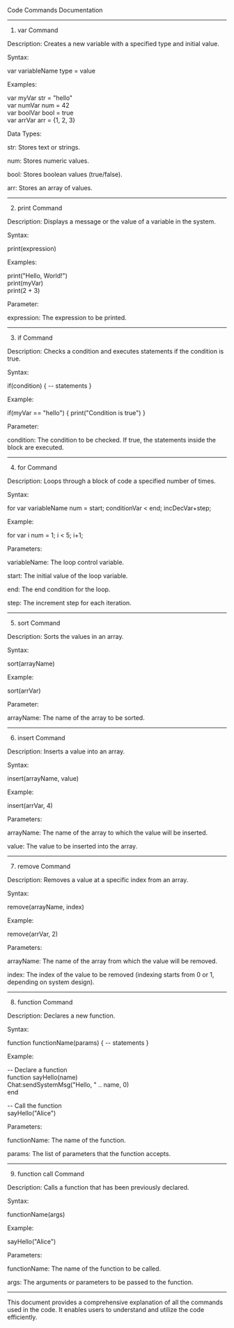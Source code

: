 Code Commands Documentation


---

1. var Command

Description:
Creates a new variable with a specified type and initial value.

Syntax:

var variableName type = value

Examples:

var myVar str = "hello"  
var numVar num = 42  
var boolVar bool = true  
var arrVar arr = {1, 2, 3}

Data Types:

str: Stores text or strings.

num: Stores numeric values.

bool: Stores boolean values (true/false).

arr: Stores an array of values.



---

2. print Command

Description:
Displays a message or the value of a variable in the system.

Syntax:

print(expression)

Examples:

print("Hello, World!")  
print(myVar)  
print(2 + 3)

Parameter:

expression: The expression to be printed.



---

3. if Command

Description:
Checks a condition and executes statements if the condition is true.

Syntax:

if(condition) {
    -- statements
}

Example:

if(myVar == "hello") {
    print("Condition is true")
}

Parameter:

condition: The condition to be checked. If true, the statements inside the block are executed.



---

4. for Command

Description:
Loops through a block of code a specified number of times.

Syntax:

for var variableName num = start; conditionVar < end; incDecVar+step;

Example:

for var i num = 1; i < 5; i+1;

Parameters:

variableName: The loop control variable.

start: The initial value of the loop variable.

end: The end condition for the loop.

step: The increment step for each iteration.



---

5. sort Command

Description:
Sorts the values in an array.

Syntax:

sort(arrayName)

Example:

sort(arrVar)

Parameter:

arrayName: The name of the array to be sorted.



---

6. insert Command

Description:
Inserts a value into an array.

Syntax:

insert(arrayName, value)

Example:

insert(arrVar, 4)

Parameters:

arrayName: The name of the array to which the value will be inserted.

value: The value to be inserted into the array.



---

7. remove Command

Description:
Removes a value at a specific index from an array.

Syntax:

remove(arrayName, index)

Example:

remove(arrVar, 2)

Parameters:

arrayName: The name of the array from which the value will be removed.

index: The index of the value to be removed (indexing starts from 0 or 1, depending on system design).



---

8. function Command

Description:
Declares a new function.

Syntax:

function functionName(params) {
    -- statements
}

Example:

-- Declare a function  
function sayHello(name)  
    Chat:sendSystemMsg("Hello, " .. name, 0)  
end  

-- Call the function  
sayHello("Alice")

Parameters:

functionName: The name of the function.

params: The list of parameters that the function accepts.



---

9. function call Command

Description:
Calls a function that has been previously declared.

Syntax:

functionName(args)

Example:

sayHello("Alice")

Parameters:

functionName: The name of the function to be called.

args: The arguments or parameters to be passed to the function.



---

This document provides a comprehensive explanation of all the commands used in the code. It enables users to understand and utilize the code efficiently.

